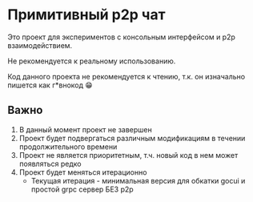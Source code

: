 # Примитивный p2p чат

Это проект для экспериментов с консольным интерфейсом и p2p взаимодействием.

Не рекомендуется к реальному использованию.

Код данного проекта не рекомендуется к чтению, т.к. он изначально пишется как г\*внокод 😁

## Важно

1. В данный момент проект не завершен
2. Проект будет подвергаться различным модификациям в течении продолжительного времени
3. Проект не является приоритетным, т.ч. новый код в нем может появляться редко
4. Проект будет меняться итерационно
   - Текущая итерация - минимальная версия для обкатки gocui и простой grpc сервер БЕЗ p2p
